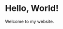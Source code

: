 <!DOCTYPE html>
<html lang="en">
<head>
  <meta charset="UTF-8">
  <meta name="viewport" content="width=device-width, initial-scale=1.0">
  <title>Your Website Title</title>
  <!-- Link your CSS file here -->
  <!--<link rel="stylesheet" href="styles.css">-->
</head>
<body>
  <h1>Hello, World!</h1>
  <p>Welcome to my website.</p>

  <!-- Add your website content here -->

  <!-- Link your JavaScript file here -->
  <!--<script src="script.js"></script>-->
</body>
</html>
